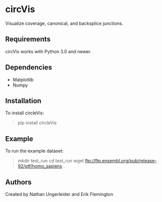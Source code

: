 # circVis #
Visualize coverage, canonical, and backsplice junctions.
## Requirements ##
circVis works with Python 3.0 and newer.
## Dependencies ##
* Matplotlib
* Numpy
## Installation ##
To install circleVis:
> pip install circleVis
## Example ##
To run the example dataset:
>mkdir test_run
cd test_run
wget ftp://ftp.ensembl.org/pub/release-92/gtf/homo_sapiens .



## Authors ##
Created by Nathan Ungerleider and Erik Flemington


